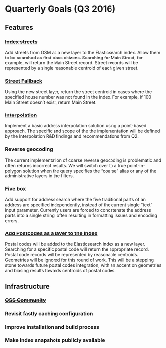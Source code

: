# Quarterly Goals (Q3 2016)

## Features

### [~~Index streets~~](https://github.com/pelias/pelias/issues/375)
Add streets from OSM as a new layer to the Elasticsearch index. Allow them to be searched as first class citizens. Searching for Main Street, for example, will return the Main Street record. Street records will be represented by a single reasonable centroid of each given street.

### [~~Street Fallback~~](https://github.com/pelias/pelias/issues/380)
Using the new street layer, return the street centroid in cases where the specified house number was not found in the index. For example, if 100 Main Street doesn’t exist, return Main Street.

### [Interpolation](/milestones/interpolation/)
Implement a basic address interpolation solution using a point-based approach. The specific and scope of the the implementation will be defined by the Interpolation R&D findings and recommendations from Q2.

### Reverse geocoding
The current implementation of coarse reverse geocoding is problematic and often returns incorrect results. We will switch over to a true point-in-polygon solution when the query specifies the “coarse” alias or any of the administrative layers in the filters.

### [Five box](https://github.com/pelias/pelias/milestone/47)
Add support for address search where the five traditional parts of an address are specified independently, instead of the current single “text” input parameter. Currently users are forced to concatenate the address parts into a single string, often resulting in formatting issues and encoding errors.

### [Add Postcodes as a layer to the index](https://github.com/pelias/pelias/milestone/30)
Postal codes will be added to the Elasticsearch index as a new layer. Searching for a specific postal code will return the appropriate record. Postal code records will be represented by reasonable centroids. Geometries will be ignored for this round of work. This will be a stepping stone towards future postal codes integration, with an accent on geometries and biasing results towards centroids of postal codes.

## Infrastructure

### [~~OSS Community~~](/milestones/community_building/)

### Revisit fastly caching configuration

### Improve installation and build process

### Make index snapshots publicly available
